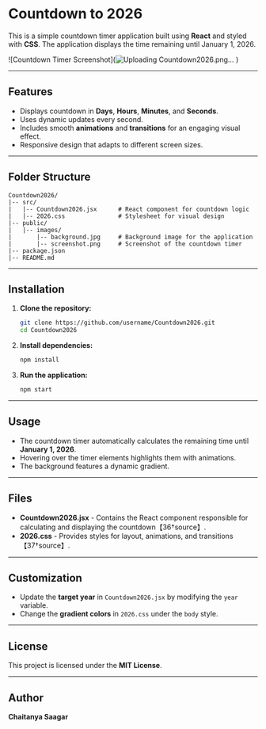 # Countdown to 2026

This is a simple countdown timer application built using **React** and styled with **CSS**. The application displays the time remaining until January 1, 2026.

![Countdown Timer Screenshot](![Uploading Countdown2026.png…]()
)

---

## Features
- Displays countdown in **Days**, **Hours**, **Minutes**, and **Seconds**.
- Uses dynamic updates every second.
- Includes smooth **animations** and **transitions** for an engaging visual effect.
- Responsive design that adapts to different screen sizes.

---

## Folder Structure
```
Countdown2026/
|-- src/
|   |-- Countdown2026.jsx      # React component for countdown logic
|   |-- 2026.css               # Stylesheet for visual design
|-- public/
|   |-- images/
|       |-- background.jpg     # Background image for the application
|       |-- screenshot.png     # Screenshot of the countdown timer
|-- package.json
|-- README.md
```

---

## Installation
1. **Clone the repository:**
   ```bash
   git clone https://github.com/username/Countdown2026.git
   cd Countdown2026
   ```
2. **Install dependencies:**
   ```bash
   npm install
   ```
3. **Run the application:**
   ```bash
   npm start
   ```

---

## Usage
- The countdown timer automatically calculates the remaining time until **January 1, 2026**.
- Hovering over the timer elements highlights them with animations.
- The background features a dynamic gradient.

---

## Files
- **Countdown2026.jsx** - Contains the React component responsible for calculating and displaying the countdown【36†source】.
- **2026.css** - Provides styles for layout, animations, and transitions【37†source】.

---

## Customization
- Update the **target year** in `Countdown2026.jsx` by modifying the `year` variable.
- Change the **gradient colors** in `2026.css` under the `body` style.

---

## License
This project is licensed under the **MIT License**.

---

## Author
**Chaitanya Saagar**
